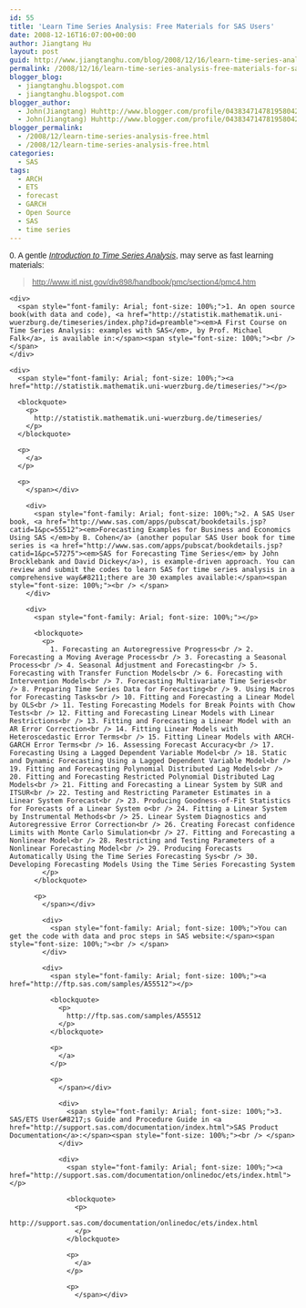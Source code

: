 ```yaml
---
id: 55
title: 'Learn Time Series Analysis: Free Materials for SAS Users'
date: 2008-12-16T16:07:00+00:00
author: Jiangtang Hu
layout: post
guid: http://www.jiangtanghu.com/blog/2008/12/16/learn-time-series-analysis-free-materials-for-sas-users-2/
permalink: /2008/12/16/learn-time-series-analysis-free-materials-for-sas-users-2/
blogger_blog:
  - jiangtanghu.blogspot.com
  - jiangtanghu.blogspot.com
blogger_author:
  - John(Jiangtang) Huhttp://www.blogger.com/profile/04383471478195804254JiangtangHu@gmail.com
  - John(Jiangtang) Huhttp://www.blogger.com/profile/04383471478195804254JiangtangHu@gmail.com
blogger_permalink:
  - /2008/12/learn-time-series-analysis-free.html
  - /2008/12/learn-time-series-analysis-free.html
categories:
  - SAS
tags:
  - ARCH
  - ETS
  - forecast
  - GARCH
  - Open Source
  - SAS
  - time series
---
```

<div>
  <span style="font-family: Arial; font-size: 100%;">0. A gentle <em><a href="http://www.itl.nist.gov/div898/handbook/pmc/section4/pmc4.htm">Introduction to Time Series Analysis</a></em>, may serve as fast learning materials:</span><span style="font-size: 100%;"><br /> </span>
</div>

<div>
  <span style="font-family: Arial; font-size: 100%;"><a href="http://www.itl.nist.gov/div898/handbook/pmc/section4/pmc4.htm"></p> 
  
  <blockquote>
    <p>
      http://www.itl.nist.gov/div898/handbook/pmc/section4/pmc4.htm
    </p>
  </blockquote>
  
  <p>
    </a>
  </p>
  
  <p>
    </span></div> 
    
    <div>
      <span style="font-family: Arial; font-size: 100%;">1. An open source book(with data and code), <a href="http://statistik.mathematik.uni-wuerzburg.de/timeseries/index.php?id=preamble"><em>A First Course on Time Series Analysis: examples with SAS</em>, by Prof. Michael Falk</a>, is available in:</span><span style="font-size: 100%;"><br /> </span>
    </div>
    
    <div>
      <span style="font-family: Arial; font-size: 100%;"><a href="http://statistik.mathematik.uni-wuerzburg.de/timeseries/"></p> 
      
      <blockquote>
        <p>
          http://statistik.mathematik.uni-wuerzburg.de/timeseries/
        </p>
      </blockquote>
      
      <p>
        </a>
      </p>
      
      <p>
        </span></div> 
        
        <div>
          <span style="font-family: Arial; font-size: 100%;">2. A SAS User book, <a href="http://www.sas.com/apps/pubscat/bookdetails.jsp?catid=1&pc=55512"><em>Forecasting Examples for Business and Economics Using SAS </em>by B. Cohen</a> (another popular SAS User book for time series is <a href="http://www.sas.com/apps/pubscat/bookdetails.jsp?catid=1&pc=57275"><em>SAS for Forecasting Time Series</em> by John Brocklebank and David Dickey</a>), is example-driven approach. You can review and submit the codes to learn SAS for time series analysis in a comprehensive way&#8211;there are 30 examples available:</span><span style="font-size: 100%;"><br /> </span>
        </div>
        
        <div>
          <span style="font-family: Arial; font-size: 100%;"></p> 
          
          <blockquote>
            <p>
              1. Forecasting an Autoregressive Progress<br /> 2. Forecasting a Moving Average Process<br /> 3. Forecasting a Seasonal Process<br /> 4. Seasonal Adjustment and Forecasting<br /> 5. Forecasting with Transfer Function Models<br /> 6. Forecasting with Intervention Models<br /> 7. Forecasting Multivariate Time Series<br /> 8. Preparing Time Series Data for Forecasting<br /> 9. Using Macros for Forecasting Tasks<br /> 10. Fitting and Forecasting a Linear Model by OLS<br /> 11. Testing Forecasting Models for Break Points with Chow Tests<br /> 12. Fitting and Forecasting Linear Models with Linear Restrictions<br /> 13. Fitting and Forecasting a Linear Model with an AR Error Correction<br /> 14. Fitting Linear Models with Heteroscedastic Error Terms<br /> 15. Fitting Linear Models with ARCH-GARCH Error Terms<br /> 16. Assessing Forecast Accuracy<br /> 17. Forecasting Using a Lagged Dependent Variable Model<br /> 18. Static and Dynamic Forecasting Using a Lagged Dependent Variable Model<br /> 19. Fitting and Forecasting Polynomial Distributed Lag Models<br /> 20. Fitting and Forecasting Restricted Polynomial Distributed Lag Models<br /> 21. Fitting and Forecasting a Linear System by SUR and ITSUR<br /> 22. Testing and Restricting Parameter Estimates in a Linear System Forecast<br /> 23. Producing Goodness-of-Fit Statistics for Forecasts of a Linear System o<br /> 24. Fitting a Linear System by Instrumental Methods<br /> 25. Linear System Diagnostics and Autoregressive Error Correction<br /> 26. Creating Forecast confidence Limits with Monte Carlo Simulation<br /> 27. Fitting and Forecasting a Nonlinear Model<br /> 28. Restricting and Testing Parameters of a Nonlinear Forecasting Model<br /> 29. Producing Forecasts Automatically Using the Time Series Forecasting Sys<br /> 30. Developing Forecasting Models Using the Time Series Forecasting System
            </p>
          </blockquote>
          
          <p>
            </span></div> 
            
            <div>
              <span style="font-family: Arial; font-size: 100%;">You can get the code with data and proc steps in SAS website:</span><span style="font-size: 100%;"><br /> </span>
            </div>
            
            <div>
              <span style="font-family: Arial; font-size: 100%;"><a href="http://ftp.sas.com/samples/A55512"></p> 
              
              <blockquote>
                <p>
                  http://ftp.sas.com/samples/A55512
                </p>
              </blockquote>
              
              <p>
                </a>
              </p>
              
              <p>
                </span></div> 
                
                <div>
                  <span style="font-family: Arial; font-size: 100%;">3. SAS/ETS User&#8217;s Guide and Procedure Guide in <a href="http://support.sas.com/documentation/index.html">SAS Product Documentation</a>:</span><span style="font-size: 100%;"><br /> </span>
                </div>
                
                <div>
                  <span style="font-family: Arial; font-size: 100%;"><a href="http://support.sas.com/documentation/onlinedoc/ets/index.html"></p> 
                  
                  <blockquote>
                    <p>
                      http://support.sas.com/documentation/onlinedoc/ets/index.html
                    </p>
                  </blockquote>
                  
                  <p>
                    </a>
                  </p>
                  
                  <p>
                    </span></div>